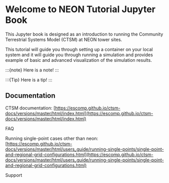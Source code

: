 # Welcome to NEON Tutorial Jupyter Book

This Jupyter book is designed as an introduction to running the Community Terrestrial Systems Model (CTSM) at NEON tower sites. 

This tutorial will guide you through setting up a container on your local system and it will guide you through running a simulation and provides example of basic and advanced visualization of the simulation results.


:::{note}
Here is a note!
:::


:::{Tip}
Here is a tip!
:::

## Documentation

CTSM documentation:
[https://escomp.github.io/ctsm-docs/versions/master/html/index.html](https://escomp.github.io/ctsm-docs/versions/master/html/index.html)
 
FAQ

Running single-point cases other than neon: 
[https://escomp.github.io/ctsm-docs/versions/master/html/users_guide/running-single-points/single-point-and-regional-grid-configurations.html](https://escomp.github.io/ctsm-docs/versions/master/html/users_guide/running-single-points/single-point-and-regional-grid-configurations.html)

Support
